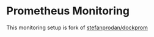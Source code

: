 # Prometheus Monitoring
This monitoring setup is fork of [stefanprodan/dockprom](https://github.com/stefanprodan/dockprom)

